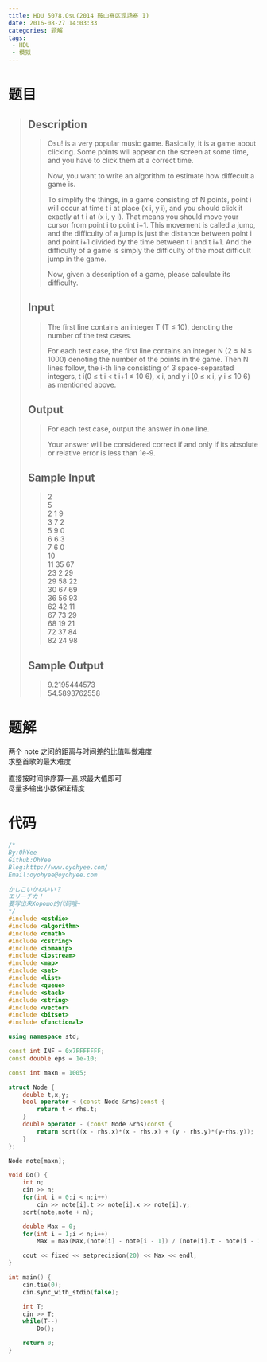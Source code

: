 ```yaml
---
title: HDU 5078.Osu(2014 鞍山赛区现场赛 I)
date: 2016-08-27 14:03:33
categories: 题解
tags: 
 - HDU
 - 模拟
---
```

# 题目
> 
> ## Description  
>> Osu! is a very popular music game. Basically, it is a game about clicking. Some points will appear on the screen at some time, and you have to click them at a correct time.   
>>   
>>   
>>   
>> Now, you want to write an algorithm to estimate how diffecult a game is.   
>>   
>> To simplify the things, in a game consisting of N points, point i will occur at time t i at place (x i, y i), and you should click it exactly at t i at (x i, y i). That means you should move your cursor from point i to point i+1. This movement is called a jump, and the difficulty of a jump is just the distance between point i and point i+1 divided by the time between t i and t i+1. And the difficulty of a game is simply the difficulty of the most difficult jump in the game.   
>>   
>> Now, given a description of a game, please calculate its difficulty.  
>> <!--more-->  
> 
> ## Input  
>> The first line contains an integer T (T ≤ 10), denoting the number of the test cases.   
>>   
>> For each test case, the first line contains an integer N (2 ≤ N ≤ 1000) denoting the number of the points in the game.  Then N lines follow, the i-th line consisting of 3 space-separated integers, t i(0 ≤ t i < t i+1 ≤ 10 6), x i, and y i (0 ≤ x i, y i ≤ 10 6) as mentioned above.  
> 
> ## Output  
>> For each test case, output the answer in one line.   
>>   
>> Your answer will be considered correct if and only if its absolute or relative error is less than 1e-9.  
> 
> ## Sample Input  
>> 2  
>> 5  
>> 2 1 9  
>> 3 7 2  
>> 5 9 0  
>> 6 6 3  
>> 7 6 0  
>> 10  
>> 11 35 67  
>> 23 2 29  
>> 29 58 22  
>> 30 67 69  
>> 36 56 93  
>> 62 42 11  
>> 67 73 29  
>> 68 19 21  
>> 72 37 84  
>> 82 24 98  
> 
> ## Sample Output  
>> 9.2195444573  
>> 54.5893762558  


# 题解
两个 note 之间的距离与时间差的比值叫做难度  
求整首歌的最大难度  

直接按时间排序算一遍,求最大值即可  
尽量多输出小数保证精度  

# 代码
```cpp Osu https://github.com/OhYee/sourcecode/tree/master/ACM 代码备份
/*
By:OhYee
Github:OhYee
Blog:http://www.oyohyee.com/
Email:oyohyee@oyohyee.com

かしこいかわいい？
エリーチカ！
要写出来Хорошо的代码哦~
*/
#include <cstdio>
#include <algorithm>
#include <cmath>
#include <cstring>
#include <iomanip>
#include <iostream>
#include <map>
#include <set>
#include <list>
#include <queue>
#include <stack>
#include <string>
#include <vector>
#include <bitset>
#include <functional>

using namespace std;

const int INF = 0x7FFFFFFF;
const double eps = 1e-10;

const int maxn = 1005;

struct Node {
    double t,x,y;
    bool operator < (const Node &rhs)const {
        return t < rhs.t;
    }
    double operator - (const Node &rhs)const {
        return sqrt((x - rhs.x)*(x - rhs.x) + (y - rhs.y)*(y-rhs.y));
    }
};

Node note[maxn];

void Do() {
    int n;
    cin >> n;
    for(int i = 0;i < n;i++)
        cin >> note[i].t >> note[i].x >> note[i].y;
    sort(note,note + n);

    double Max = 0;
    for(int i = 1;i < n;i++)
        Max = max(Max,(note[i] - note[i - 1]) / (note[i].t - note[i - 1].t));

    cout << fixed << setprecision(20) << Max << endl;
}

int main() {
    cin.tie(0);
    cin.sync_with_stdio(false);

    int T;
    cin >> T;
    while(T--)
        Do();

    return 0;
}
```